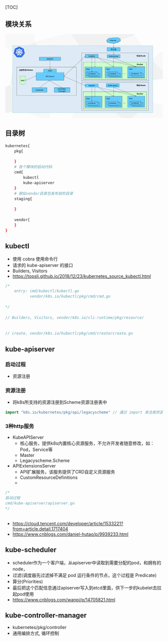 [TOC]


## 模块关系

![](arch.png)

## 目录树

```bash
kubernetes{
	pkg{

	}
	# 各个模块的启动代码
	cmd{
		kubectl
		kube-apiserver
	}
	# 貌似vendor目录包发布前的目录
	staging{

	}

	vendor{
	}
}

```


## kubectl

- 使用 cobra 使用命令行
- 请求的 kube-apiserver 的接口
- Builders, Visitors
- https://topsli.github.io/2018/12/23/kubernetes_source_kubectl.html

```go
/*
    entry: cmd/kubectl/kubectl.go
           vendor/k8s.io/kubectl/pkg/cmd/cmd.go

*/ 

// Builders, Visitors, vendor/k8s.io/cli-runtime/pkg/resource/


// create, vendor/k8s.io/kubectl/pkg/cmd/create/create.go

```

## kube-apiserver


### 启动过程

- 资源注册


### 资源注册

- 将k8s所支持的资源注册到Scheme资源注册表中
```go 
import "k8s.io/kubernetes/pkg/api/legacyscheme" // 通过 import 来注册资源
```


### 3种http服务

- KubeAPIServer
	- 核心服务，提供k8s内置核心资源服务，不允许开发者随意修改，如：Pod，Service等
	- Master
	- Legacyscheme.Scheme
- APIExtensionsServer
	- API扩展服务，该服务提供了CRD自定义资源服务
	- CustomResourceDefinitions
	- 

```go
/*
启动过程
cmd/kube-apiserver/apiserver.go
*/



```


- https://cloud.tencent.com/developer/article/1533221?from=article.detail.1717404
- https://www.cnblogs.com/daniel-hutao/p/9939233.html


## kube-scheduler

- scheduler作为一个客户端，从apiserver中读取到需要分配的pod，和拥有的node，
- 过滤(调度器先过滤掉不满足 pod 运行条件的节点，这个过程是 Predicate)
- 算分(Priorities)
- 最后把这个匹配信息通过apiserver写入到etcd里面，供下一步的kubelet去拉起pod使用
- https://www.cnblogs.com/wanpi/p/14705821.html


## kube-controller-manager

- kubernetes/pkg/controller
- 通用编排方式, 循环控制